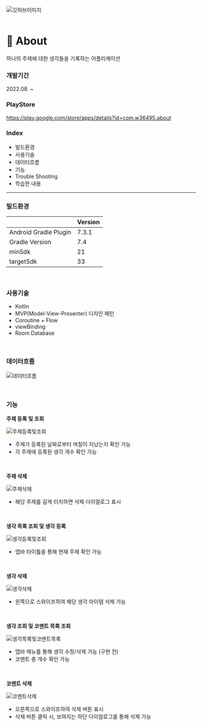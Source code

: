 ![깃허브이미지](https://github.com/w36495/about/assets/52291662/cddd78e5-8f8f-43fe-a66b-f6257726f50a)
</br>
</br>
# 🔮 About
하나의 주제에 대한 생각들을 기록하는 어플리케이션
</br>
### 개발기간
2022.08. ~
</br>
### PlayStore
https://play.google.com/store/apps/details?id=com.w36495.about
</br>
### Index
- 빌드환경
- 사용기술
- 데이터흐름
- 기능
- Trouble Shooting
- 학습한 내용

---
### 빌드환경

||Version|
|--|--|
|Android Gradle Plugin|7.3.1|
|Gradle Version|7.4|
|minSdk|21|
|targetSdk|33|

</br>  

### 사용기술
- Kotlin
- MVP(Model-View-Presenter) 디자인 패턴
- Coroutine + Flow
- viewBinding
- Room Database
</br>

### 데이터흐름
![데이터흐름](https://github.com/w36495/about/assets/52291662/4392d92c-4a0e-4b5b-b722-24bd1280e357)

</br>

### 기능

**주제 등록 및 조회**  

![주제등록및조회](https://github.com/w36495/about/assets/52291662/80f8648c-f3cc-4f81-8df4-306ca474740b)

- 주제가 등록된 날짜로부터 며칠이 지났는지 확인 가능
- 각 주제에 등록된 생각 개수 확인 가능
</br>

**주제 삭제**

![주제삭제](https://github.com/w36495/about/assets/52291662/fda973f9-6e59-4d51-b85e-1ed13701ff4f)
- 해당 주제를 길게 터치하면 삭제 다이얼로그 표시
</br>

**생각 목록 조회 및 생각 등록**

![생각등록및조회](https://github.com/w36495/about/assets/52291662/57007a82-1854-493e-9723-44b96bca1189)
- 앱바 타이틀을 통해 현재 주제 확인 가능
</br>

**생각 삭제**

![생각삭제](https://github.com/w36495/about/assets/52291662/d464a8f8-497e-4834-879c-8279de8d1514)
- 왼쪽으로 스와이프하여 해당 생각 아이템 삭제 가능
</br>

**생각 조회 및 코멘트 목록 조회**

![생각목록및코멘트목록](https://github.com/w36495/about/assets/52291662/04822bec-bb77-4477-8e19-3456ea7f874c)
- 앱바 메뉴를 통해 생각 수정/삭제 가능 (구현 전)
- 코멘트 총 개수 확인 가능
</br>

**코멘트 삭제**

![코멘트삭제](https://github.com/w36495/about/assets/52291662/5be8a6d1-5172-4740-8968-130a452c2aec)
- 오른쪽으로 스와이프하여 삭제 버튼 표시
- 삭제 버튼 클릭 시, 보여지는 하단 다이얼로그를 통해 삭제 가능
